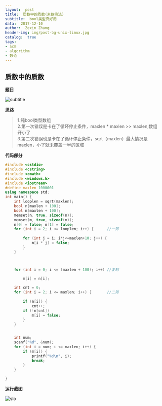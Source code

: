 ```yaml
---
layout:  post
title:  质数中的质数(素数筛法)
subtitle:  bool类型真好用
data:  2017-12-10
author:  Zexin Zhang
header-img: img/post-bg-unix-linux.jpg  
catalog:  true
tags:
- acm
- algorithm
- 数论
---
```

## **质数中的质数**
**题目**

![subtitle](https://upload.cc/i/pNPFV5.png)

**思路**
> 1.纯bool类型数组<br>
> 2.第一次错误是卡在了循环停止条件，maxlen * maxlen >> maxlen,数组开小了<br>
> 3.第二次错误也是卡在了循环停止条件，sqrt（maxlen）最大情况是maxlen，小了就未覆盖一半的区域<br>





**代码部分**
```c++
#include <cstdio>
#include <cstring>
#include <cmath>
#include <windows.h>
#include <iostream>
#define maxlen 1000001
using namespace std;
int main() {
	int looplen = sqrt(maxlen);
	bool n[maxlen + 100];
	bool m[maxlen + 100];
	memset(n, true, sizeof(n));
	memset(m, true, sizeof(m));
	n[0] = false; n[1] = false;
	for (int i = 2; i <= looplen; i++) {      //一筛
  
		for (int j = i; i*j<=maxlen+10; j++) {
			n[i * j] = false;
		}
	}



	for (int i = 0; i <= (maxlen + 100); i++) //复制
  
		m[i] = n[i];

	int cnt = 0;
	for (int i = 2; i <= maxlen; i++) {       //二筛
  
		if (n[i]) {
			cnt++;
		if (!n[cnt])
			m[i] = false;
		}
	}


	int num;
	scanf("%d", &num);
	for (int i = num; i <= maxlen; i++) {
		if (m[i]) {
			printf("%d\n", i);
			break;
		}
	}

}
```
**运行截图**

![slo](https://upload.cc/i/SOiW3Q.png)
